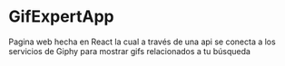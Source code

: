 # GifExpertApp
Pagina web hecha en React la cual a través de una api se conecta a los servicios de Giphy para mostrar gifs relacionados a tu búsqueda
